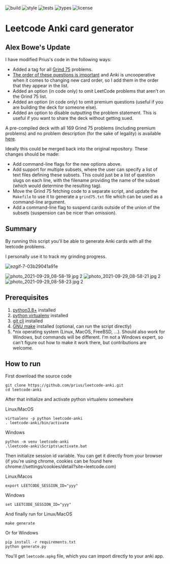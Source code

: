 
![build](https://github.com/prius/leetcode-anki/actions/workflows/build-deck.yml/badge.svg)
![style](https://github.com/prius/leetcode-anki/actions/workflows/style-check.yml/badge.svg)
![tests](https://github.com/prius/leetcode-anki/actions/workflows/tests.yml/badge.svg)
![types](https://github.com/prius/leetcode-anki/actions/workflows/type-check.yml/badge.svg)
![license](https://img.shields.io/github/license/prius/leetcode-anki)

# Leetcode Anki card generator

## Alex Bowe's Update

I have modified Prius's code in the following ways:

- Added a tag for all [Grind 75](https://www.techinterviewhandbook.org/grind75) problems.
- [The order of these questions is important](https://www.techinterviewhandbook.org/grind75/faq) and Anki is 
uncooperative when it comes to changing new card order, so I add them in the order that they appear in the list.
- Added an option (in code only) to omit LeetCode problems that aren't on the Grind 75 list.
- Added an option (in code only) to omit premium questions (useful if you are building the deck for
someone else).
- Added an option to disable outputting the problem statement. This is useful if you want to share the deck without getting sued.

A pre-compiled deck with all 169 Grind 75 problems (including premium problems) and no problem description
(for the sake of legality) is available [here](Grind75.apkg).

Ideally this could be merged back into the original repository. These changes should be made:

- Add command-line flags for the new options above.
- Add support for multiple subsets, where the user can specify a list of text files defining these subsets.
This could just be a list of question slugs on each line, with the filename providing the name of the subset
(which would determine the resulting tag).
- Move the Grind 75 fetching code to a separate script, and update the `Makefile` to use it to generate a `grind75.txt`
file which can be used as a command-line argument.
- Add a command-line flag to suspend cards outside of the union of the subsets (suspension can be nicer than omission).

## Summary

By running this script you'll be able to generate Anki cards with all the leetcode problems.

I personally use it to track my grinding progress.

![ezgif-7-03b29041a91e](https://user-images.githubusercontent.com/1616237/134259809-57af6afb-8885-4899-adf8-a2639977baeb.gif)

![photo_2021-09-29_08-58-19 jpg 2](https://user-images.githubusercontent.com/1616237/135676120-6a83229d-9715-45fb-8f85-1b1b27d96f9b.png)
![photo_2021-09-29_08-58-21 jpg 2](https://user-images.githubusercontent.com/1616237/135676123-106871e0-bc8e-4d23-acef-c27ebe034ecf.png)
![photo_2021-09-29_08-58-23 jpg 2](https://user-images.githubusercontent.com/1616237/135676125-90067ea3-e111-49da-ae13-7bce81040c37.png)

## Prerequisites
1. [python3.8+](https://www.python.org/downloads/) installed
2. [python virtualenv](https://pypi.org/project/virtualenv/) installed
3. [git cli](https://github.com/git-guides/install-git) installed
4. [GNU make](https://www.gnu.org/software/make/) installed (optional, can run the script directly)
5. \*nix operating system (Linux, MacOS, FreeBSD, ...). Should also work for Windows, but commands will be different. I'm not a Windows expert, so can't figure out how to make it work there, but contributions are welcome.

## How to run
First download the source code
```
git clone https://github.com/prius/leetcode-anki.git
cd leetcode-anki
```

After that initialize and activate python virtualenv somewhere

Linux/MacOS
```
virtualenv -p python leetcode-anki
. leetcode-anki/bin/activate
```

Windows
```
python -m venv leetcode-anki
.\leetcode-anki\Scripts\activate.bat
```

Then initialize session id variable. You can get it directly from your browser (if you're using chrome, cookies can be found here chrome://settings/cookies/detail?site=leetcode.com)

Linux/Macos
```
export LEETCODE_SESSION_ID="yyy"
```

Windows
```
set LEETCODE_SESSION_ID="yyy"
```

And finally run for Linux/MacOS
```
make generate
```
Or for Windows
```
pip install -r requirements.txt
python generate.py
```

You'll get `leetcode.apkg` file, which you can import directly to your anki app.
